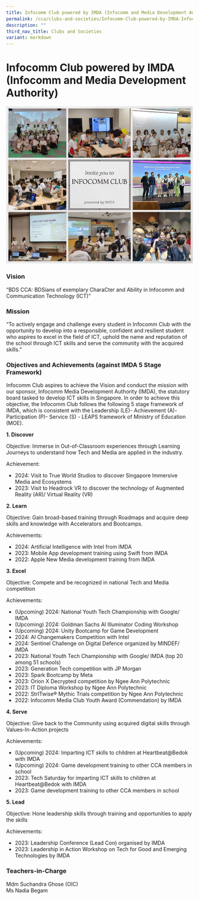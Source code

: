 ```yaml
---
title: Infocomm Club powered by IMDA (Infocomm and Media Development Authority)
permalink: /cca/clubs-and-societies/Infocomm-Club-powered-by-IMDA-Infocomm-and-Media-Development-Authority/
description: ""
third_nav_title: Clubs and Societies
variant: markdown
---
```

Infocomm Club powered by IMDA (Infocomm and Media Development Authority)&nbsp;
=========================================================================

![](/images/CCA/Infocomm%20Club/Infocomm_Club.jpeg)

### Vision
“BDS CCA: BDSians of exemplary CharaCter and Ability in Infocomm and Communication Technology (ICT)”

### Mission
“To actively engage and challenge every student in Infocomm Club with the opportunity to develop into a responsible, confident and resilient student who aspires to excel in the field of ICT, uphold the name and reputation of the school through ICT skills and serve the community with the acquired skills.”

### Objectives and Achievements (against IMDA 5 Stage Framework)
Infocomm Club aspires to achieve the Vision and conduct the mission with our sponsor, Infocomm Media Development Authority (IMDA), the statutory board tasked to develop ICT skills in Singapore. In order to achieve this objective, the Infocomm Club follows the following 5 stage framework of IMDA, which is consistent with the Leadership (LE)- Achievement (A)-Participation (P)- Service (S) - LEAPS framework of Ministry of Education (MOE).

**1.	Discover**

Objective: Immerse in Out-of-Classroom experiences through Learning Journeys to understand how Tech and Media are applied in the industry. 

Achievement: 
* 2024: Visit to True World Studios to discover Singapore Immersive Media and Ecosystems
* 2023: Visit to Headrock VR to discover the technology of Augmented Reality (AR)/ Virtual Reality (VR)
  

**2.	Learn**

Objective: Gain broad-based training through Roadmaps and acquire deep skills and knowledge with Accelerators and Bootcamps. 

Achievements: 
* 2024: Artificial Intelligence with Intel from IMDA
* 2023: Mobile App development training using Swift from IMDA
* 2022: Apple New Media development training from IMDA



**3.	Excel**

Objective: Compete and be recognized in national Tech and Media competition

Achievements:

* (Upcoming) 2024: National Youth Tech Championship with Google/ IMDA
* (Upcoming) 2024: Goldman Sachs AI Illuminator Coding Workshop
* (Upcoming) 2024: Unity Bootcamp for Game Development
* 2024: AI Changemakers Competition with Intel
* 2024: Sentinel Challenge on Digital Defence organized by MINDEF/ IMDA
* 2023: National Youth Tech Championship with Google/ IMDA (top 20 among 51 schools)
* 2023: Generation Tech competition with JP Morgan
* 2023: Spark Bootcamp by Meta
* 2023: Orion X Decrypted  competition by Ngee Ann Polytechnic
* 2023: IT Diploma Workshop by Ngee Ann Polytechnic
* 2022: StrITwise® Mythic Trials competition by Ngee Ann Polytechnic
* 2022: Infocomm Media Club Youth Award (Commendation) by IMDA

**4.	Serve**

Objective: Give back to the Community using acquired digital skills through Values-In-Action projects

Achievements: 

* (Upcoming) 2024: Imparting ICT skills to children at Heartbeat@Bedok with IMDA
* (Upcoming) 2024: Game development training to other CCA members in school
* 2023: Tech Saturday for imparting ICT skills to children at Heartbeat@Bedok with IMDA
* 2023: Game development training to other CCA members in school


<b>5.	Lead</b>

Objective: Hone leadership skills through training and opportunities to apply the skills

Achievements: 
* 2023: Leadership Conference (Lead Con) organised by IMDA
* 2023: Leadership in Action Workshop on Tech for Good and Emerging Technologies by IMDA
 

### Teachers-in-Charge

Mdm Suchandra Ghose&nbsp;(OIC)  
Ms Nadia Begam